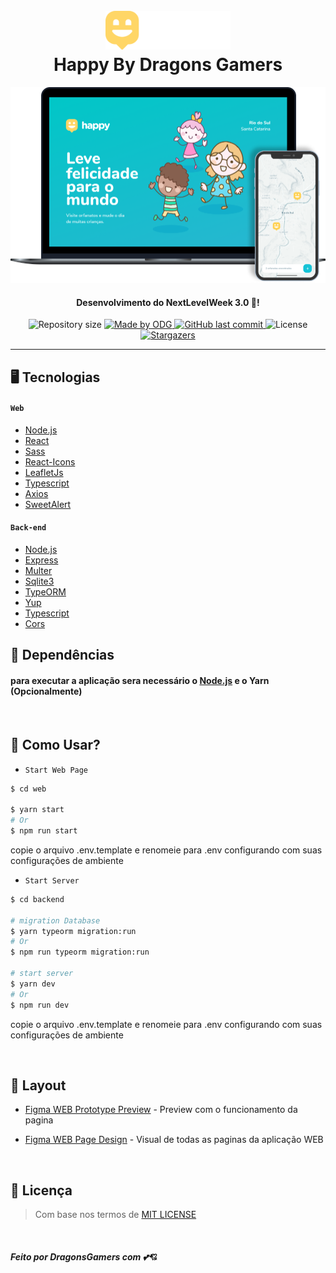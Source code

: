 <h1 align="center">
  <br>
  <a href="https://github.com/ODGodinho"><img src="web/src/images/logo.svg" alt="Happy-ODG" width="200"></a>
  <br>
  Happy By Dragons Gamers
  <br>
</h1>

<img src="images/happy.png"
     alt="Happy img"
/>
<h4 align="center">Desenvolvimento do NextLevelWeek 3.0 🚀!</h4>

<p align="center">	

  <img alt="Repository size" src="https://img.shields.io/github/repo-size/ODGodinho/Happy-ReactJs">
	
  <a href="https://www.linkedin.com/in/victor-alves-godinho-479647142/">
    <img alt="Made by ODG" src="https://img.shields.io/badge/made%20by-ODGodinho-%2304D361">
  </a>
  
  <a href="https://github.com/ODGodinho/Happy-ReactJs/commits/master">
    <img alt="GitHub last commit" src="https://img.shields.io/github/last-commit/ODGodinho/Happy-ReactJs">
  </a>

  <img alt="License" src="https://img.shields.io/badge/license-MIT-brightgreen">
   <a href="https://github.com/ODGodinho/Happy-ReactJs/stargazers">
    <img alt="Stargazers" src="https://img.shields.io/github/stars/ODGodinho/Happy-ReactJs?style=social">
  </a>
  
</p>


---

## 🖥 Tecnologias

#### `Web`

- [Node.js](https://nodejs.org/)
- [React](https://reactjs.org/)
- [Sass](https://sass-lang.com/)
- [React-Icons](https://react-icons.github.io/react-icons/)
- [LeafletJs](https://leafletjs.com/)
- [Typescript](https://www.typescriptlang.org/)
- [Axios](https://github.com/axios/axios/)
- [SweetAlert](https://sweetalert.js.org/)

#### `Back-end`

- [Node.js](https://nodejs.org)
- [Express](https://expressjs.com/)
- [Multer](https://www.npmjs.com/package/multer)
- [Sqlite3](https://www.sqlite.org/index.html)
- [TypeORM](https://typeorm.io/)
- [Yup](https://github.com/jquense/yup)
- [Typescript](https://www.typescriptlang.org/)
- [Cors](https://www.npmjs.com/package/cors)


## 📁 Dependências

#### para executar a aplicação sera necessário o [Node.js](https://nodejs.org) e o Yarn (Opcionalmente)
<br>


## 🎴 Como Usar?

- `Start Web Page`

```bash
$ cd web

$ yarn start 
# Or
$ npm run start
```

copie o arquivo .env.template e renomeie para .env configurando com suas configurações de ambiente

- `Start Server`

```bash
$ cd backend

# migration Database
$ yarn typeorm migration:run
# Or
$ npm run typeorm migration:run

# start server
$ yarn dev
# Or
$ npm run dev
```

copie o arquivo .env.template e renomeie para .env configurando com suas configurações de ambiente

<br>

## 🍥 Layout 

- [Figma WEB Prototype Preview](https://www.figma.com/proto/42evvqka7xaG5hBdIzBCBc/Happy-Web---preview?node-id=48530%3A3357&scaling=min-zoom) - Preview com o funcionamento da pagina

- [Figma WEB Page Design](https://www.figma.com/file/42evvqka7xaG5hBdIzBCBc/Happy-Web---preview?node-id=0%3A1) - Visual de todas as paginas da aplicação WEB

<br>


## 📙 Licença

> Com base nos termos de [MIT LICENSE](https://opensource.org/licenses/MIT)

<br>

##### Feito por DragonsGamers com 💕💘
